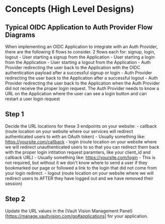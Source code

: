 Concepts (High Level Designs)
==================

## Typical OIDC Application to Auth Provider Flow Diagrams

When implementing an OIDC Application to integrate with an Auth Provider, there are the following 6 flows to consider. 2 flows each for: signup, login, logout
	- User starting a signup from the Application
	- User starting a login from the Application
	- User starting a logout from the Application
	- Auth Provider redirecting the user back to the Application with the OIDC authentication payload after a successful signup or login
	- Auth Provider redirecting the user back to the Application after a successful logout
	- Auth Provider redirecting the user back to the Application when the Auth Provider did not receive the proper login request.  The Auth Provider needs to know a URL on the Application where the user can see a login button and can restart a user login request



## Step 1

Decide the URL locations for these 3 endpoints on your website:
	- callback (route location on your website where our services will redirect authenticated users to with an OAuth token)
		- Usually something like: https://yoursite.com/callback
	- login (route location on your website where we will redirect unauthenticated users to so that you can redirect them back with the proper login intitation request paramters, like your client_id and callback URL)
		- Usually something like: https://yoursite.com/login
		- This is not required, but without it we don't know where to send a user if they bookmarked our page or followed a link to the login that did not come from your login redirect.
	- logout (route location on your website where we will redirect users to AFTER they have logged out and we have removed their session)

## Step 2

Update the URL values in the (Vault Vision Management Panel)[https://manage.vaultvision.com/go#applications] for your application.


